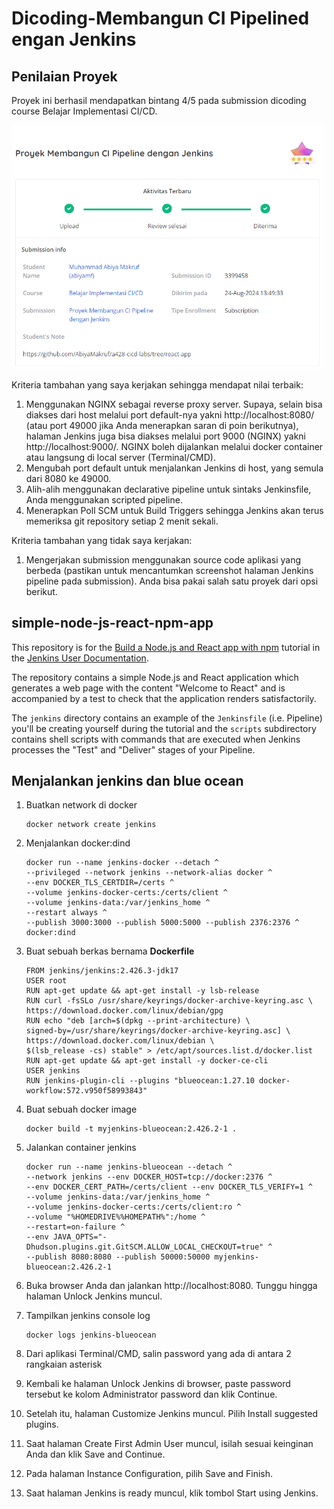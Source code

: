 # Dicoding-Membangun CI Pipelined engan Jenkins

## Penilaian Proyek

Proyek ini berhasil mendapatkan bintang 4/5 pada submission dicoding course Belajar Implementasi CI/CD.

<img src="https://raw.githubusercontent.com/AbiyaMakruf/Dicoding-MembangunCIPipelinedenganJenkins/main/images/nilai.png" width="500">

Kriteria tambahan yang saya kerjakan sehingga mendapat nilai terbaik:

1. Menggunakan NGINX sebagai reverse proxy server. Supaya, selain bisa diakses dari host melalui port default-nya yakni http://localhost:8080/ (atau port 49000 jika Anda menerapkan saran di poin berikutnya), halaman Jenkins juga bisa diakses melalui port 9000 (NGINX) yakni http://localhost:9000/. NGINX boleh dijalankan melalui docker container atau langsung di local server (Terminal/CMD).
2. Mengubah port default untuk menjalankan Jenkins di host, yang semula dari 8080 ke 49000.
3. Alih-alih menggunakan declarative pipeline untuk sintaks Jenkinsfile, Anda menggunakan scripted pipeline.
4. Menerapkan Poll SCM untuk Build Triggers sehingga Jenkins akan terus memeriksa git repository setiap 2 menit sekali.

Kriteria tambahan yang tidak saya kerjakan:
1. Mengerjakan submission menggunakan source code aplikasi yang berbeda (pastikan untuk mencantumkan screenshot halaman Jenkins pipeline pada submission). Anda bisa pakai salah satu proyek dari opsi berikut.

## simple-node-js-react-npm-app

This repository is for the
[Build a Node.js and React app with npm](https://jenkins.io/doc/tutorials/build-a-node-js-and-react-app-with-npm/)
tutorial in the [Jenkins User Documentation](https://jenkins.io/doc/).

The repository contains a simple Node.js and React application which generates
a web page with the content "Welcome to React" and is accompanied by a test to
check that the application renders satisfactorily.

The `jenkins` directory contains an example of the `Jenkinsfile` (i.e. Pipeline)
you'll be creating yourself during the tutorial and the `scripts` subdirectory
contains shell scripts with commands that are executed when Jenkins processes
the "Test" and "Deliver" stages of your Pipeline.


## Menjalankan jenkins dan blue ocean
1. Buatkan network di docker
    ```
    docker network create jenkins
    ```

2. Menjalankan docker:dind
    ```
    docker run --name jenkins-docker --detach ^
    --privileged --network jenkins --network-alias docker ^
    --env DOCKER_TLS_CERTDIR=/certs ^
    --volume jenkins-docker-certs:/certs/client ^
    --volume jenkins-data:/var/jenkins_home ^
    --restart always ^
    --publish 3000:3000 --publish 5000:5000 --publish 2376:2376 ^
    docker:dind
    ```

3. Buat sebuah berkas bernama **Dockerfile**

    ```
    FROM jenkins/jenkins:2.426.3-jdk17
    USER root
    RUN apt-get update && apt-get install -y lsb-release
    RUN curl -fsSLo /usr/share/keyrings/docker-archive-keyring.asc \
    https://download.docker.com/linux/debian/gpg
    RUN echo "deb [arch=$(dpkg --print-architecture) \
    signed-by=/usr/share/keyrings/docker-archive-keyring.asc] \
    https://download.docker.com/linux/debian \
    $(lsb_release -cs) stable" > /etc/apt/sources.list.d/docker.list
    RUN apt-get update && apt-get install -y docker-ce-cli
    USER jenkins
    RUN jenkins-plugin-cli --plugins "blueocean:1.27.10 docker-workflow:572.v950f58993843"
    ```

4. Buat sebuah docker image
    ```
    docker build -t myjenkins-blueocean:2.426.2-1 .
    ```

5. Jalankan container jenkins 
    ```
    docker run --name jenkins-blueocean --detach ^
    --network jenkins --env DOCKER_HOST=tcp://docker:2376 ^
    --env DOCKER_CERT_PATH=/certs/client --env DOCKER_TLS_VERIFY=1 ^
    --volume jenkins-data:/var/jenkins_home ^
    --volume jenkins-docker-certs:/certs/client:ro ^
    --volume "%HOMEDRIVE%%HOMEPATH%":/home ^
    --restart=on-failure ^
    --env JAVA_OPTS="-Dhudson.plugins.git.GitSCM.ALLOW_LOCAL_CHECKOUT=true" ^
    --publish 8080:8080 --publish 50000:50000 myjenkins-blueocean:2.426.2-1
    ```

6. Buka browser Anda dan jalankan http://localhost:8080. Tunggu hingga halaman Unlock Jenkins muncul.

7. Tampilkan jenkins console log
    ```
    docker logs jenkins-blueocean
    ```

8. Dari aplikasi Terminal/CMD, salin password yang ada di antara 2 rangkaian asterisk

9. Kembali ke halaman Unlock Jenkins di browser, paste password tersebut ke kolom Administrator password dan klik Continue.

10. Setelah itu, halaman Customize Jenkins muncul. Pilih Install suggested plugins.

11. Saat halaman Create First Admin User muncul, isilah sesuai keinginan Anda dan klik Save and Continue.

12. Pada halaman Instance Configuration, pilih Save and Finish.

13. Saat halaman Jenkins is ready muncul, klik tombol Start using Jenkins.
